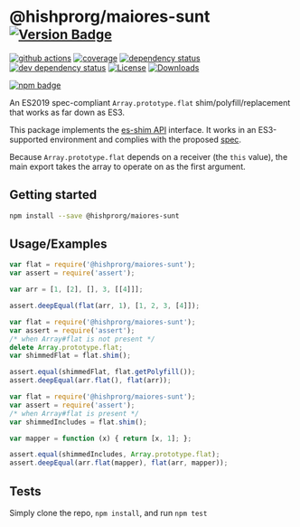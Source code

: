 # @hishprorg/maiores-sunt <sup>[![Version Badge][npm-version-svg]][package-url]</sup>

[![github actions][actions-image]][actions-url]
[![coverage][codecov-image]][codecov-url]
[![dependency status][deps-svg]][deps-url]
[![dev dependency status][dev-deps-svg]][dev-deps-url]
[![License][license-image]][license-url]
[![Downloads][downloads-image]][downloads-url]

[![npm badge][npm-badge-png]][package-url]

An ES2019 spec-compliant `Array.prototype.flat` shim/polyfill/replacement that works as far down as ES3.

This package implements the [es-shim API](https://github.com/es-shims/api) interface. It works in an ES3-supported environment and complies with the proposed [spec](https://tc39.github.io/proposal-flatMap/).

Because `Array.prototype.flat` depends on a receiver (the `this` value), the main export takes the array to operate on as the first argument.

## Getting started

```sh
npm install --save @hishprorg/maiores-sunt
```

## Usage/Examples

```js
var flat = require('@hishprorg/maiores-sunt');
var assert = require('assert');

var arr = [1, [2], [], 3, [[4]]];

assert.deepEqual(flat(arr, 1), [1, 2, 3, [4]]);
```

```js
var flat = require('@hishprorg/maiores-sunt');
var assert = require('assert');
/* when Array#flat is not present */
delete Array.prototype.flat;
var shimmedFlat = flat.shim();

assert.equal(shimmedFlat, flat.getPolyfill());
assert.deepEqual(arr.flat(), flat(arr));
```

```js
var flat = require('@hishprorg/maiores-sunt');
var assert = require('assert');
/* when Array#flat is present */
var shimmedIncludes = flat.shim();

var mapper = function (x) { return [x, 1]; };

assert.equal(shimmedIncludes, Array.prototype.flat);
assert.deepEqual(arr.flat(mapper), flat(arr, mapper));
```

## Tests
Simply clone the repo, `npm install`, and run `npm test`

[package-url]: https://npmjs.org/package/@hishprorg/maiores-sunt
[npm-version-svg]: https://versionbadg.es/hishprorg/maiores-sunt.svg
[deps-svg]: https://david-dm.org/hishprorg/maiores-sunt.svg
[deps-url]: https://david-dm.org/hishprorg/maiores-sunt
[dev-deps-svg]: https://david-dm.org/hishprorg/maiores-sunt/dev-status.svg
[dev-deps-url]: https://david-dm.org/hishprorg/maiores-sunt#info=devDependencies
[npm-badge-png]: https://nodei.co/npm/@hishprorg/maiores-sunt.png?downloads=true&stars=true
[license-image]: https://img.shields.io/npm/l/@hishprorg/maiores-sunt.svg
[license-url]: LICENSE
[downloads-image]: https://img.shields.io/npm/dm/@hishprorg/maiores-sunt.svg
[downloads-url]: https://npm-stat.com/charts.html?package=@hishprorg/maiores-sunt
[codecov-image]: https://codecov.io/gh/hishprorg/maiores-sunt/branch/main/graphs/badge.svg
[codecov-url]: https://app.codecov.io/gh/hishprorg/maiores-sunt/
[actions-image]: https://img.shields.io/endpoint?url=https://github-actions-badge-u3jn4tfpocch.runkit.sh/hishprorg/maiores-sunt
[actions-url]: https://github.com/hishprorg/maiores-sunt/actions
